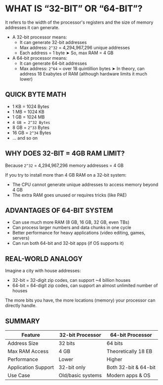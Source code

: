 # WHAT IS “32-BIT” OR “64-BIT”?

It refers to the width of the processor's registers and the size of memory addresses it can generate.

- A 32-bit processor means:
  - It can generate 32-bit addresses
  - Max address: `2^32` = 4,294,967,296 unique addresses
  - Each address = 1 byte
    ➤ So, max RAM = 4 GB
- A 64-bit processor means:
  - It can generate 64-bit addresses
  - Max address: `2^64` = over 18 quintillion bytes
    ➤ In theory, can address 18 Exabytes of RAM (although hardware limits it much lower)

## QUICK BYTE MATH

- 1 KB = 1024 Bytes
- 1 MB = 1024 KB
- 1 GB = 1024 MB
- `4 GB = 2^32 Bytes`
- 8 GB = `2^33` Bytes
- 16 GB = `2^34` Bytes
- … and so on

## WHY DOES 32-BIT = 4GB RAM LIMIT?

Because `2^32` = 4,294,967,296 memory addresses = 4 GB

If you try to install more than 4 GB RAM on a 32-bit system:

- The CPU cannot generate unique addresses to access memory beyond 4 GB
- The extra RAM goes unused or requires tricks (like PAE)

## ADVANTAGES OF 64-BIT SYSTEM

- Can use much more RAM (8 GB, 16 GB, 32 GB, even TBs)
- Can process larger numbers and data chunks in one cycle
- Better performance for heavy applications (video editing, games, servers)
- Can run both 64-bit and 32-bit apps (if OS supports it)

## REAL-WORLD ANALOGY

Imagine a city with house addresses:

- 32-bit = 32-digit zip codes, can support ~4 billion houses
- 64-bit = 64-digit zip codes, can support an almost unlimited number of houses

The more bits you have, the more locations (memory) your processor can directly handle.

## SUMMARY

| Feature             | 32-bit Processor  | 64-bit Processor     |
| ------------------- | ----------------- | -------------------- |
| Address Size        | 32 bits           | 64 bits              |
| Max RAM Access      | 4 GB              | Theoretically 18 EB  |
| Performance         | Lower             | Higher               |
| Application Support | 32-bit only       | Both 32-bit & 64-bit |
| Use Case            | Old/basic systems | Modern apps & OS     |
